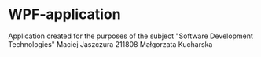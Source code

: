 # WPF-application
Application created for the purposes of the subject "Software Development Technologies"
Maciej Jaszczura 211808
Małgorzata Kucharska
